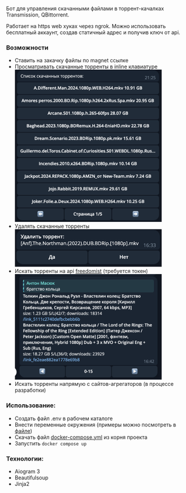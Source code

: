 Бот для управления скачанными файлами в торрент-качалках Transmission, QBittorrent.

Работает на https web хуках через ngrok. Можно использовать бесплатный аккаунт, создав статичный адрес и получив ключ от api.

### Возможности
- Ставить на закачку файлы по magnet ссылке
- Просматривать скачанные торренты в inline клавиатуре </br><img src="images/torrents_list.png" alt="drawing" width="400"/>
- Удалять скачанные торренты </br><img src="images/del_torrent.png" alt="drawing" width="400"/>
- Искать торренты на api [freedomist](https://exfreedomist.com/) (требуется токен) </br><img src="images/search.png" alt="drawing" width="400"/>
- Искать торренты напрямую с сайтов-агрегаторов (в процессе разработки)

### Использование:

- Создать файл .env в рабочем каталоге
- Внести переменные окружения (примеры можно посмотреть в [файле](infra/.env.example))
- Скачать файл [docker-compose.yml](docker-compose.yml) из корня проекта
- Запустить `docker compose up`


### Технологии:
- Aiogram 3
- Beautifulsoup
- Jinja2

